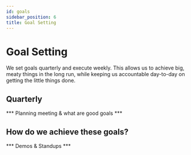 ```yaml
---
id: goals
sidebar_position: 6
title: Goal Setting
---
```


# Goal Setting

We set goals quarterly and execute weekly. This allows us to achieve big, meaty things in the long run, while keeping us accountable day-to-day on getting the little things done.

## Quarterly

*** Planning meeting & what are good goals ***

## How do we achieve these goals?

*** Demos & Standups ***